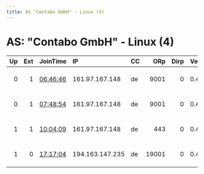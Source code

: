 ```yaml
---
title: AS "Contabo GmbH" - Linux (4)
---
```


# AS: "Contabo GmbH" - Linux (4)

|   Up |   Ext | JoinTime                                                                                              | IP              | CC   |   ORp |   Dirp | Version   | Contact                   | Nickname       |   eFamMembers |
|-----:|------:|:------------------------------------------------------------------------------------------------------|:----------------|:-----|------:|-------:|:----------|:--------------------------|:---------------|--------------:|
|    0 |     1 | [06:46:46](https://nusenu.github.io/OrNetStats/w/relay/79AB0B20D35F72BDA389B5780C6551BFF347B722.html) | 161.97.167.148  | de   |  9001 |      0 | 0.4.6.10  | alejandria dot abuse at p | alejandria     |             1 |
|    0 |     1 | [07:48:54](https://nusenu.github.io/OrNetStats/w/relay/A37275ADF82F60785BBB8D662838DE1725DE5814.html) | 161.97.167.148  | de   |  9001 |      0 | 0.4.6.10  | alejandria dot abuse at p | alejandria     |             1 |
|    1 |     1 | [10:04:09](https://nusenu.github.io/OrNetStats/w/relay/44D3069C9EE3B1EAF3CE6B268581C4510CAE9D54.html) | 161.97.167.148  | de   |   443 |      0 | 0.4.6.10  | alejandria dot abuse at p | alejandria     |             1 |
|    1 |     0 | [17:17:04](https://nusenu.github.io/OrNetStats/w/relay/098EF7464FD55E4A2321E90578C8F3ED67B53A40.html) | 194.163.147.235 | de   | 19001 |      0 | 0.4.6.10  | Random Person nobody@tor. | lrjstorrelay02 |             1 |

